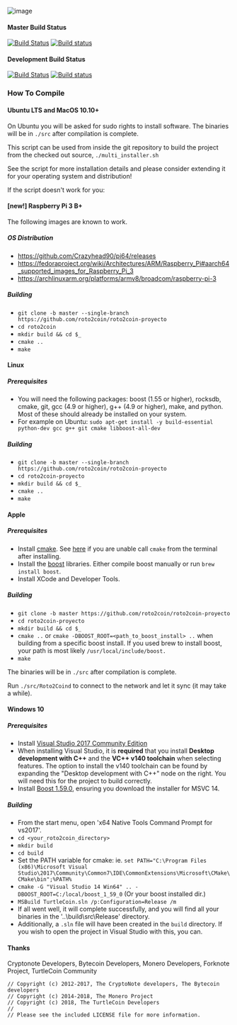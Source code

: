 ![image](https://preview.ibb.co/dMq309/LOGO_RTO2_512px_TR.png)

#### Master Build Status
[![Build Status](https://travis-ci.org/turtlecoin/turtlecoin.svg?branch=master)](https://travis-ci.org/turtlecoin/turtlecoin) [![Build status](https://ci.appveyor.com/api/projects/status/github/turtlecoin/turtlecoin?branch=master&svg=true)](https://ci.appveyor.com/project/RocksteadyTC/turtlecoin)

#### Development Build Status
[![Build Status](https://travis-ci.org/turtlecoin/turtlecoin.svg?branch=development)](https://travis-ci.org/turtlecoin/turtlecoin) [![Build status](https://ci.appveyor.com/api/projects/status/github/turtlecoin/turtlecoin?branch=development&svg=true)](https://ci.appveyor.com/project/RocksteadyTC/turtlecoin)

### How To Compile

#### Ubuntu LTS and MacOS 10.10+

On Ubuntu you will be asked for sudo rights to install software. The binaries will be in `./src` after compilation is complete.

This script can be used from inside the git repository to build the project from the checked out source, `./multi_installer.sh`

See the script for more installation details and please consider extending it for your operating system and distribution!

If the script doesn't work for you:

#### [new!] Raspberry Pi 3 B+
The following images are known to work.

##### OS Distribution

- https://github.com/Crazyhead90/pi64/releases
- https://fedoraproject.org/wiki/Architectures/ARM/Raspberry_Pi#aarch64_supported_images_for_Raspberry_Pi_3
- https://archlinuxarm.org/platforms/armv8/broadcom/raspberry-pi-3

##### Building

- `git clone -b master --single-branch https://github.com/roto2coin/roto2coin-proyecto`
- `cd roto2coin`
- `mkdir build && cd $_`
- `cmake ..`
- `make`


#### Linux

##### Prerequisites

- You will need the following packages: boost (1.55 or higher), rocksdb, cmake, git, gcc (4.9 or higher), g++ (4.9 or higher), make, and python. Most of these should already be installed on your system.
- For example on Ubuntu: `sudo apt-get install -y build-essential python-dev gcc g++ git cmake libboost-all-dev`

##### Building

- `git clone -b master --single-branch https://github.com/roto2coin/roto2coin-proyecto`
- `cd roto2coin-proyecto`
- `mkdir build && cd $_`
- `cmake ..`
- `make`

#### Apple

##### Prerequisites

- Install [cmake](https://cmake.org/). See [here](https://stackoverflow.com/questions/23849962/cmake-installer-for-mac-fails-to-create-usr-bin-symlinks) if you are unable call `cmake` from the terminal after installing.
- Install the [boost](http://www.boost.org/) libraries. Either compile boost manually or run `brew install boost`.
- Install XCode and Developer Tools.

##### Building

- `git clone -b master https://github.com/roto2coin/roto2coin-proyecto`
- `cd roto2coin-proyecto`
- `mkdir build && cd $_`
- `cmake ..` or `cmake -DBOOST_ROOT=<path_to_boost_install> ..` when building
  from a specific boost install. If you used brew to install boost, your path is most likely `/usr/local/include/boost.`
- `make`

The binaries will be in `./src` after compilation is complete.

Run `./src/Roto2Coind` to connect to the network and let it sync (it may take a while).

#### Windows 10

##### Prerequisites
- Install [Visual Studio 2017 Community Edition](https://www.visualstudio.com/thank-you-downloading-visual-studio/?sku=Community&rel=15&page=inlineinstall)
- When installing Visual Studio, it is **required** that you install **Desktop development with C++** and the **VC++ v140 toolchain** when selecting features. The option to install the v140 toolchain can be found by expanding the "Desktop development with C++" node on the right. You will need this for the project to build correctly.
- Install [Boost 1.59.0](https://sourceforge.net/projects/boost/files/boost-binaries/1.59.0/), ensuring you download the installer for MSVC 14.

##### Building

- From the start menu, open 'x64 Native Tools Command Prompt for vs2017'.
- `cd <your_roto2coin_directory>`
- `mkdir build`
- `cd build`
- Set the PATH variable for cmake: ie. `set PATH="C:\Program Files (x86)\Microsoft Visual Studio\2017\Community\Common7\IDE\CommonExtensions\Microsoft\CMake\CMake\bin";%PATH%`
- `cmake -G "Visual Studio 14 Win64" .. -DBOOST_ROOT=C:/local/boost_1_59_0` (Or your boost installed dir.)
- `MSBuild TurtleCoin.sln /p:Configuration=Release /m`
- If all went well, it will complete successfully, and you will find all your binaries in the '..\build\src\Release' directory.
- Additionally, a `.sln` file will have been created in the `build` directory. If you wish to open the project in Visual Studio with this, you can.

#### Thanks
Cryptonote Developers, Bytecoin Developers, Monero Developers, Forknote Project, TurtleCoin Community

```
// Copyright (c) 2012-2017, The CryptoNote developers, The Bytecoin developers
// Copyright (c) 2014-2018, The Monero Project
// Copyright (c) 2018, The TurtleCoin Developers
// 
// Please see the included LICENSE file for more information.
```
